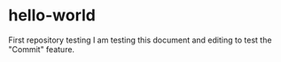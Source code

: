 # hello-world
First repository testing
I am testing this document and editing to test the "Commit" feature. 
